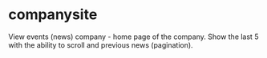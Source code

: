 # companysite
View events (news) company - home page of the company. Show the last 5 with the ability to scroll and previous news (pagination).
